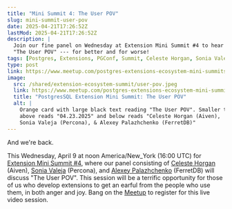 ```yaml
---
title: "Mini Summit 4: The User POV"
slug: mini-summit-user-pov
date: 2025-04-21T17:26:52Z
lastMod: 2025-04-21T17:26:52Z
description: |
  Join our fine panel on Wednesday at Extension Mini Summit #4 to hear all about
  "The User POV" --- for better and for worse!
tags: [Postgres, Extensions, PGConf, Summit, Celeste Horgan, Sonia Valeja, Alexey Palazhchenko]
type: post
link: https://www.meetup.com/postgres-extensions-ecosystem-mini-summits/events/306682918/
image:
  src: /shared/extension-ecosystem-summit/user-pov.jpeg
  link: https://www.meetup.com/postgres-extensions-ecosystem-mini-summits/events/306682786/
  title: "PostgresSQL Extension Mini Summit: The User POV"
  alt: |
    Orange card with large black text reading "The User POV". Smaller text
    above reads "04.23.2025" and below reads "Celeste Horgan (Aiven),
    Sonia Valeja (Percona), & Alexey Palazhchenko (FerretDB)"
---
```


And we're back.

This Wednesday, April 9 at noon America/New_York (16:00 UTC) for [Extension
Mini Summit #4], where our panel consisting of [Celeste Horgan] (Aiven),
[Sonia Valeja] (Percona), and [Alexey Palazhchenko] (FerretDB) will discuss
"The User POV". This session will be a terrific opportunity for those of us
who develop extensions to get an earful from the people who use them, in both
anger and joy. Bang on the [Meetup] to register for this live video session.

  [Extension Mini Summit #4]: https://www.meetup.com/postgres-extensions-ecosystem-mini-summits/events/306682918/
    "Postgres Extensions Ecosystem Mini-Summit #4"
  [Celeste Horgan]: https://www.linkedin.com/in/celeste-horgan-b65b5a1a/
  [Sonia Valeja]: https://www.linkedin.com/in/sonia-valeja-69517a140/
  [Alexey Palazhchenko]: https://www.linkedin.com/in/alexeypalazhchenko/overlay/about-this-profile/
  [Meetup]: https://www.meetup.com/postgres-extensions-ecosystem-mini-summits/
    "Postgres Extension Ecosystem Mini-Summit on Meetup"
